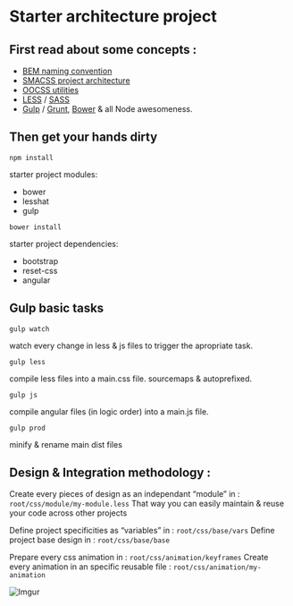 # Starter architecture project

## First read about some concepts :

* [BEM naming convention](http://getbem.com/naming/)
* [SMACSS project architecture](https://smacss.com/book/categorizing)
* [OOCSS utilities](http://oocss.org/)
* [LESS](http://lesscss.org/) / [SASS](http://sass-lang.com/)
* [Gulp](http://gulpjs.com/) / [Grunt](http://gruntjs.com/), [Bower](https://bower.io/) & all Node awesomeness.


## Then get your hands dirty

`npm install`

starter project modules:
* bower
* lesshat
* gulp


`bower install`	

starter project dependencies:
* bootstrap
* reset-css
* angular
		

## Gulp basic tasks

`gulp watch`

watch every change in less & js files to trigger the apropriate task.

`gulp less`

compile less files into a main.css file.
sourcemaps & autoprefixed.

`gulp js`

compile angular files (in logic order) into a main.js file.

`gulp prod`

minify & rename main dist files



## Design & Integration methodology :

Create every pieces of design as an independant “module” in : `root/css/module/my-module.less`
That way you can easily maintain & reuse your code across other projects

Define project specificities as “variables” in : `root/css/base/vars`
Define project base design in : `root/css/base/base`

Prepare every css animation in : `root/css/animation/keyframes`
Create every animation in an specific reusable file : `root/css/animation/my-animation`

![Imgur](http://i.imgur.com/4EOEA65.png)
